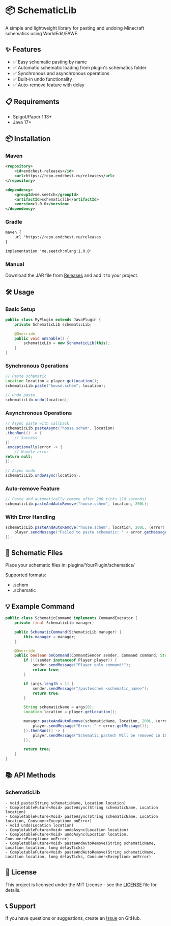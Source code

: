 # 📦 SchematicLib

A simple and lightweight library for pasting and undoing Minecraft schematics using WorldEdit/FAWE.

## ✨ Features

- ✅ Easy schematic pasting by name
- ✅ Automatic schematic loading from plugin's schematics folder
- ✅ Synchronous and asynchronous operations
- ✅ Built-in undo functionality
- ✅ Auto-remove feature with delay

## 📋 Requirements

- Spigot/Paper 1.13+
- Java 17+

## 📦 Installation

### Maven

```xml
<repository>
    <id>endchest-releases</id>
    <url>https://repo.endchest.ru/releases</url>
</repository>

<dependency>
    <groupId>me.seetch</groupId>
    <artifactId>schematiclib</artifactId>
    <version>1.0.0</version>
</dependency>
```

### Gradle

```xml
maven {
    url "https://repo.endchest.ru/releases
}

implementation 'me.seetch:mlang:1.0.0'
```

### Manual

Download the JAR file from [Releases](https://github.com/endchest/SchematicLib/releases) and add it to your project.

## 🛠 Usage

### Basic Setup

```java
public class MyPlugin extends JavaPlugin {
    private SchematicLib schematicLib;

    @Override
    public void onEnable() {
        schematicLib = new SchematicLib(this);
    }
}
```

### Synchronous Operations

```java
// Paste schematic
Location location = player.getLocation();
schematicLib.paste("house.schem", location);

// Undo paste
schematicLib.undo(location);
```

### Asynchronous Operations

```java
// Async paste with callback
schematicLib.pasteAsync("house.schem", location)
.thenRun(() -> {
    // Success
})
.exceptionally(error -> {
    // Handle error
return null;
});

// Async undo
schematicLib.undoAsync(location);
```

### Auto-remove Feature

```java
// Paste and automatically remove after 200 ticks (10 seconds)
schematicLib.pasteAndAutoRemove("house.schem", location, 200L);
```

### With Error Handling

```java
schematicLib.pasteAndAutoRemove("house.schem", location, 200L, (error) -> {
    player.sendMessage("Failed to paste schematic: " + error.getMessage());
});
```

## 📁 Schematic Files

Place your schematic files in:
plugins/YourPlugin/schematics/

Supported formats:
- .schem
- .schematic

## 💡 Example Command

```java
public class SchematicCommand implements CommandExecutor {
    private final SchematicLib manager;

    public SchematicCommand(SchematicLib manager) {
        this.manager = manager;
    }

    @Override
    public boolean onCommand(CommandSender sender, Command command, String label, String[] args) {
        if (!(sender instanceof Player player)) {
            sender.sendMessage("Player only command!");
            return true;
        }

        if (args.length < 1) {
            sender.sendMessage("/pasteschem <schematic_name>");
            return true;
        }

        String schematicName = args[0];
        Location location = player.getLocation();

        manager.pasteAndAutoRemove(schematicName, location, 200L, (error) -> {
            player.sendMessage("Error: " + error.getMessage());
        }).thenRun(() -> {
            player.sendMessage("Schematic pasted! Will be removed in 10 seconds.");
        });

        return true;
    }
}
```

## 📚 API Methods

### SchematicLib

```text
- void paste(String schematicName, Location location)
- CompletableFuture<Void> pasteAsync(String schematicName, Location location)
- CompletableFuture<Void> pasteAsync(String schematicName, Location location, Consumer<Exception> onError)
- void undo(Location location)
- CompletableFuture<Void> undoAsync(Location location)
- CompletableFuture<Void> undoAsync(Location location, Consumer<Exception> onError)
- CompletableFuture<Void> pasteAndAutoRemove(String schematicName, Location location, long delayTicks)
- CompletableFuture<Void> pasteAndAutoRemove(String schematicName, Location location, long delayTicks, Consumer<Exception> onError)
```

## 📄 License

This project is licensed under the MIT License - see the [LICENSE](LICENSE) file for details.

## 📞 Support

If you have questions or suggestions, create an [Issue](https://github.com/endchest/SchematicLib/issues) on GitHub.
